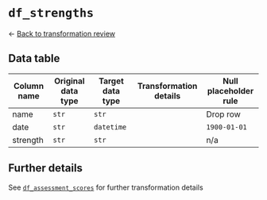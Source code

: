 # `df_strengths`
&larr; [Back to transformation review](../data_transformation_review.md)

## Data table	
| Column name				| Original data type	| Target data type	| Transformation details									| Null placeholder rule |
|---------------------------|-----------------------|-------------------|-----------------------------------------------------------|-----------------------|
| name						| `str`					| `str`				|															| Drop row				|
| date						| `str`					| `datetime`		|															| `1900-01-01`			|
| strength					| `str`					| `str`				|															| n/a					|

## Further details
See [`df_assessment_scores`](dtl_2_df_assessment_scores.md) for further transformation details